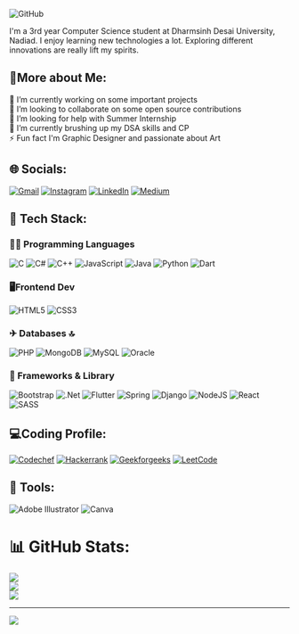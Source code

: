 ![GitHub](https://user-images.githubusercontent.com/82773925/189515854-d5e45449-4559-489a-9ae5-b0c34d1c0c7e.png)


I'm a 3rd year Computer Science student at Dharmsinh Desai University, Nadiad. I enjoy learning new technologies a lot. Exploring different innovations are really lift my spirits.

## 💫More about Me:
🔭 I’m currently working on some important projects<br>👯 I’m looking to collaborate on some open source contributions<br>🤝 I’m looking for help with Summer Internship<br>🌱 I’m currently brushing up my DSA skills and CP <br>⚡ Fun fact I'm Graphic Designer and passionate about Art<br>


## 🌐 Socials:
[![Gmail](https://img.shields.io/badge/Gmail-D14836?style=for-the-badge&logo=gmail&logoColor=white)](mailto:parangirathod27@gmail.com)
[![Instagram](https://img.shields.io/badge/Instagram-E4405F?style=for-the-badge&logo=instagram&logoColor=white)](https://instagram.com/parangi_27) [![LinkedIn](https://img.shields.io/badge/LinkedIn-0077B5?style=for-the-badge&logo=linkedin&logoColor=white)](https://linkedin.com/in/parangirathod) [![Medium](https://img.shields.io/badge/Medium-12100E?style=for-the-badge&logo=medium&logoColor=white)](https://medium.com/@ParangiRathod) 

## 🤙 Tech Stack:

### 👩‍💻 Programming Languages
![C](https://img.shields.io/badge/C-00599C?style=for-the-badge&logo=c&logoColor=white) ![C#](https://img.shields.io/badge/C%23-239120?style=for-the-badge&logo=c-sharp&logoColor=white) ![C++](https://img.shields.io/badge/C%2B%2B-00599C?style=for-the-badge&logo=c%2B%2B&logoColor=white) ![JavaScript](https://img.shields.io/badge/JavaScript-323330?style=for-the-badge&logo=javascript&logoColor=F7DF1E) ![Java]( 	https://img.shields.io/badge/Java-ED8B00?style=for-the-badge&logo=java&logoColor=white) ![Python](https://img.shields.io/badge/Python-FFD43B?style=for-the-badge&logo=python&logoColor=blue) ![Dart](https://img.shields.io/badge/Dart-0175C2?style=for-the-badge&logo=dart&logoColor=white) 

### 🖥Frontend Dev
 ![HTML5]( 	https://img.shields.io/badge/HTML5-E34F26?style=for-the-badge&logo=html5&logoColor=white) 
![CSS3](https://img.shields.io/badge/CSS-239120?&style=for-the-badge&logo=css3&logoColor=white)

### ✈ Databases 🔝
![PHP](https://img.shields.io/badge/PHP-777BB4?style=for-the-badge&logo=php&logoColor=white) 
![MongoDB](https://img.shields.io/badge/MongoDB-4EA94B?style=for-the-badge&logo=mongodb&logoColor=white) 
![MySQL](https://img.shields.io/badge/MySQL-00000F?style=for-the-badge&logo=mysql&logoColor=white)
![Oracle](https://img.shields.io/badge/Oracle-F80000?style=for-the-badge&logo=oracle&logoColor=black)
### 🚀 Frameworks & Library
![Bootstrap](https://img.shields.io/badge/Bootstrap-563D7C?style=for-the-badge&logo=bootstrap&logoColor=white) ![.Net](https://img.shields.io/badge/.NET-5C2D91?style=for-the-badge&logo=.net&logoColor=white) ![Flutter](https://img.shields.io/badge/Flutter-02569B?style=for-the-badge&logo=flutter&logoColor=white)
![Spring]( 	https://img.shields.io/badge/Spring-6DB33F?style=for-the-badge&logo=spring&logoColor=white) 
![Django](https://img.shields.io/badge/Django-092E20?style=for-the-badge&logo=django&logoColor=white) ![NodeJS](https://img.shields.io/badge/Node.js-43853D?style=for-the-badge&logo=node.js&logoColor=white) 
![React](https://img.shields.io/badge/React-20232A?style=for-the-badge&logo=react&logoColor=61DAFB) ![SASS]( 	https://img.shields.io/badge/Sass-CC6699?style=for-the-badge&logo=sass&logoColor=white) 

## 💻Coding Profile:
[![Codechef](https://img.shields.io/badge/Codechef-%23B92B27.svg?&style=for-the-badge&logo=Codechef&logoColor=white)](https://www.codechef.com/users/parangi_27)
[![Hackerrank](https://img.shields.io/badge/-Hackerrank-2EC866?style=for-the-badge&logo=HackerRank&logoColor=white)](https://www.hackerrank.com/parangirathod27) 
[![Geekforgeeks](https://img.shields.io/badge/GeeksforGeeks-298D46?style=for-the-badge&logo=geeksforgeeks&logoColor=white)](https://auth.geeksforgeeks.org/user/parangirathod27/practice)
[![LeetCode](https://img.shields.io/badge/-LeetCode-FFA116?style=for-the-badge&logo=LeetCode&logoColor=black)](https://leetcode.com/parangi27/)
## 🤘 Tools:
![Adobe Illustrator](https://img.shields.io/badge/Adobe%20Illustrator-FF9A00?style=for-the-badge&logo=adobe%20illustrator&logoColor=white) 
![Canva]( 	https://img.shields.io/badge/Canva-%2300C4CC.svg?&style=for-the-badge&logo=Canva&logoColor=white) 


# 📊 GitHub Stats:
![](https://github-readme-stats.vercel.app/api?username=Parangi-27&theme=midnight-purple&hide_border=false&include_all_commits=false&count_private=false)<br/>
![](https://github-readme-streak-stats.herokuapp.com/?user=Parangi-27&theme=midnight-purple&hide_border=false)<br/>
![](https://github-readme-stats.vercel.app/api/top-langs/?username=Parangi-27&theme=midnight-purple&hide_border=false&include_all_commits=false&count_private=false&layout=compact)


---
[![](https://visitcount.itsvg.in/api?id=Parangi-27&icon=2&color=1)](https://visitcount.itsvg.in)
